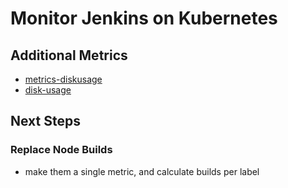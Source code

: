 # Monitor Jenkins on Kubernetes


## Additional Metrics

* [metrics-diskusage](https://plugins.jenkins.io/metrics-diskusage)
* [disk-usage](https://wiki.jenkins.io/display/JENKINS/Disk+Usage+Plugin)

## Next Steps

### Replace Node Builds

* make them a single metric, and calculate builds per label

